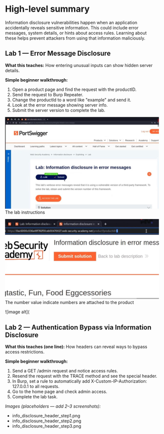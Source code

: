 # High-level summary

Information disclosure vulnerabilities happen when an application accidentally reveals sensitive information. This could include error messages, system details, or hints about access rules. Learning about these helps prevent attackers from using that information maliciously.

## Lab 1 — Error Message Disclosure

**What this teaches:** How entering unusual inputs can show hidden server details.

**Simple beginner walkthrough:**

1. Open a product page and find the request with the productID.
2. Send the request to Burp Repeater.
3. Change the productId to a word like "example" and send it.
4. Look at the error message showing server info.
5. Submit the server version to complete the lab.

![image alt](https://github.com/Lispectree/web-sec/blob/0ba928deb2a195ef8c2dc7ecad1253739f3719d6/web-security-labs/labs/information-disclosure/INFORMATION%20LAB1%20PHOTO1.jpg)
The lab instructions


![image alt](https://github.com/Lispectree/web-sec/blob/337664eac720b6ddd180114eaa84192398b27466/web-security-labs/labs/information-disclosure/INFORMATION%20LAB1%20PHOTO2.jpg)
The number value indicate numbers are attached to the product


![image alt](

## Lab 2 — Authentication Bypass via Information Disclosure

**What this teaches (one line):** How headers can reveal ways to bypass access restrictions.

**Simple beginner walkthrough:**

1. Send a GET /admin request and notice access rules.
2. Resend the request with the TRACE method and see the special header.
3. In Burp, set a rule to automatically add X-Custom-IP-Authorization: 127.0.0.1 to all requests.
4. Go to the home page and check admin access.
5. Complete the lab task.

*Images (placeholders — add 2–3 screenshots):*

* info\_disclosure\_header\_step1.png
* info\_disclosure\_header\_step2.png
* info\_disclosure\_header\_step3.png


